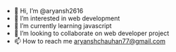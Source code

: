 - 👋 Hi, I’m @aryansh2616
- 👀 I’m interested in web development
- 🌱 I’m currently learning javascript
- 💞️ I’m looking to collaborate on web developer project
- 📫 How to reach me aryanshchauhan77@gmail.com

<!---
aryansh2616/aryansh2616 is a ✨ special ✨ repository because its `README.md` (this file) appears on your GitHub profile.
You can click the Preview link to take a look at your changes.
--->
